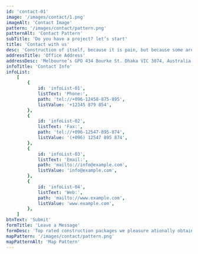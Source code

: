 ```yaml
---
id: 'contact-01'
image: '/images/contact/1.png'
imageAlt: 'Contact Image'
pattern: '/images/contact/pattern.png'
patternAlt: 'Contact Pattern'
subTitle: 'Do you have a project? let’s start'
title: 'Contact with us'
desc: 'Construction of itself, because it is pain, but because some are proper style design occur in toil and pain pleasure we have a expert team some of the main features..'
addressTitle: 'Office Address'
addressDesc: 'Melbourne’s GPO 434 Bourke St. Dhaka VIC 3074, Australia'
infoTitle: 'Contact Info'
infoList:
    [
        {
            id: 'infoList-01',
            listText: 'Phone:',
            path: 'tel://+096-12458-875-895',
            listValue: '+12345 879 854',
        },
        {
            id: 'infoList-02',
            listText: 'Fax:',
            path: 'tel://+096-12547-895-874',
            listValue: '(+096) 12547 895 874',
        },
        {
            id: 'infoList-03',
            listText: 'Email:',
            path: 'mailto://info@example.com',
            listValue: 'info@example.com',
        },
        {
            id: 'infoList-04',
            listText: 'Web:',
            path: 'mailto://www.example.com',
            listValue: 'www.example.com',
        },
    ]
btnText: 'Submit'
formTitle: 'Leave a Message'
formDesc: 'Top rated construction packages we pleasure ationally obtain simple and easy'
mapPattern: '/images/contact/pattern.png'
mapPatternAlt: 'Map Pattern'
---
```

